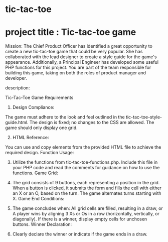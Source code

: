 # tic-tac-toe
# project title : Tic-tac-toe game

Mission: The Chief Product Officer has identified a great opportunity to create a new tic-tac-toe game that could be very popular. She has collaborated with the lead designer to create a style guide for the game's appearance. Additionally, a Principal Engineer has developed some useful PHP functions for this project. You are part of the team responsible for building this game, taking on both the roles of product manager and developer.

description: 

Tic-Tac-Toe Game Requirements
1) Design Compliance:

The game must adhere to the look and feel outlined in the tic-tac-toe-style-guide.html.
The design is fixed; no changes to the CSS are allowed.
The game should only display one grid.

2) HTML Reference:

You can use and copy elements from the provided HTML file to achieve the required design.
Function Usage:

3) Utilize the functions from tic-tac-toe-functions.php.
Include this file in your PHP code and read the comments for guidance on how to use the functions.
Game Grid:

4) The grid consists of 9 buttons, each representing a position in the grid.
When a button is clicked, it submits the form and fills the cell with either an X or an O, based on the turn.
The game alternates turns starting with X.
Game End Conditions:

5) The game concludes when:
All grid cells are filled, resulting in a draw, or
A player wins by aligning 3 Xs or Os in a row (horizontally, vertically, or diagonally).
If there is a winner, display empty cells for unchosen buttons.
Winner Declaration:

6) Clearly declare the winner or indicate if the game ends in a draw.

